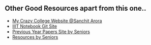 ## Other Good Resources apart from this one..

- [My Crazy College Website @Sanchit Arora](https://mycrazycollege.wixsite.com/home)
- [IIIT Notebook Git Site](https://iiit-notebook.github.io/)
- [Previous Year Papers Site by Seniors](https://github.com/VijayrajS/iiitprevpapers)
- [Resources by Seniors](https://github.com/Groverkss/IIIT-Courses-Resources)
